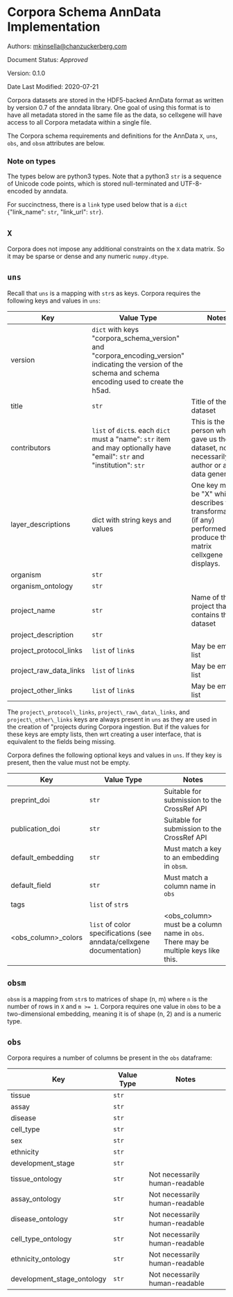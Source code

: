 # Corpora Schema AnnData Implementation

Authors: mkinsella@chanzuckerberg.com

Document Status: _Approved_

Version: 0.1.0

Date Last Modified: 2020-07-21

Corpora datasets are stored in the HDF5-backed AnnData format as written by version 0.7 of the anndata library. One
goal of using this format is to have all metadata stored in the same file as the data, so cellxgene will have access to
all Corpora metadata within a single file.

The Corpora schema requirements and definitions for the AnnData `X`, `uns`, `obs`, and `obsm` attributes are below.


### Note on types
The types below are python3 types. Note that a python3 `str` is a sequence of Unicode code points, which is stored
null-terminated and UTF-8-encoded by anndata.

For succinctness, there is a `link` type used below that is a `dict` {"link_name": `str`, "link_url": `str`}.

## `X`

Corpora does not impose any additional constraints on the `X` data matrix. So it may be sparse or dense and any
numeric `numpy.dtype`.

## `uns`

Recall that `uns` is a mapping with `str`s as keys. Corpora requires the following keys and values in `uns`:

**Key**|**Value Type**|**Notes**
-----|-----|-----
version|`dict` with keys "corpora_schema_version" and "corpora_encoding_version" indicating the version of the schema and schema encoding used to create the h5ad.
title|`str`|Title of the dataset
contributors|`list` of `dict`s. each `dict` must a "name": `str` item and may optionally have "email": `str` and "institution": `str`|This is the person who gave us the dataset, not necessarily the author or actual data generator.
layer\_descriptions|dict with string keys and values|One key must be "X" which describes the transformations (if any) performed to produce the X matrix cellxgene displays.
organism|`str`| 
organism\_ontology|`str`| 
project\_name|`str`|Name of the project that contains this dataset
project\_description|`str`| 
project\_protocol\_links|`list` of `link`s|May be empty list
project\_raw\_data\_links|`list` of `link`s|May be empty list
project\_other\_links|`list` of `link`s|May be empty list

The `project\_protocol\_links`, `project\_raw\_data\_links`, and `project\_other\_links` keys are always present in `uns` as
they are used in the creation of "projects during Corpora ingestion. But if the values for these keys are empty lists, then
wrt creating a user interface, that is equivalent to the fields being missing.

Corpora defines the following optional keys and values in `uns`. If they key is present, then the value must not be empty.

**Key**|**Value Type**|**Notes**
-----|-----|-----
preprint\_doi|`str`|Suitable for submission to the CrossRef API
publication\_doi|`str`|Suitable for submission to the CrossRef API
default\_embedding|`str`|Must match a key to an embedding in `obsm`.
default\_field|`str`|Must match a column name in `obs`
tags|`list` of `str`s| 
<obs\_column>\_colors|`list` of color specifications (see anndata/cellxgene documentation)|<obs\_column> must be a column name in `obs`. There may be multiple keys like this.


## `obsm`

`obsm` is a mapping from `str`s to matrices of shape (n, m) where `n` is the number of rows in `X` and `m >= 1`.
Corpora requires one value in `obms` to be a two-dimensional embedding, meaning it is of shape (n, 2) and is a
numeric type.

## `obs`

Corpora requires a number of columns be present in the `obs` dataframe:

**Key**|**Value Type**|**Notes**
-----|-----|-----
tissue|`str`| 
assay|`str`| 
disease|`str`| 
cell\_type|`str`| 
sex|`str`| 
ethnicity|`str`| 
development\_stage|`str`| 
tissue\_ontology|`str`|Not necessarily human-readable
assay\_ontology|`str`|Not necessarily human-readable
disease\_ontology|`str`|Not necessarily human-readable
cell\_type\_ontology|`str`|Not necessarily human-readable
ethnicity\_ontology|`str`|Not necessarily human-readable
development\_stage\_ontology|`str`|Not necessarily human-readable
